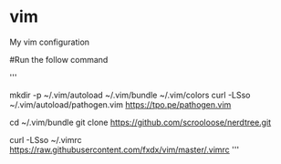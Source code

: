 # vim
My vim configuration

#Run the follow command

'''

mkdir -p ~/.vim/autoload ~/.vim/bundle ~/.vim/colors
curl -LSso ~/.vim/autoload/pathogen.vim https://tpo.pe/pathogen.vim

cd ~/.vim/bundle
git clone https://github.com/scrooloose/nerdtree.git

curl -LSso ~/.vimrc https://raw.githubusercontent.com/fxdx/vim/master/.vimrc
'''
